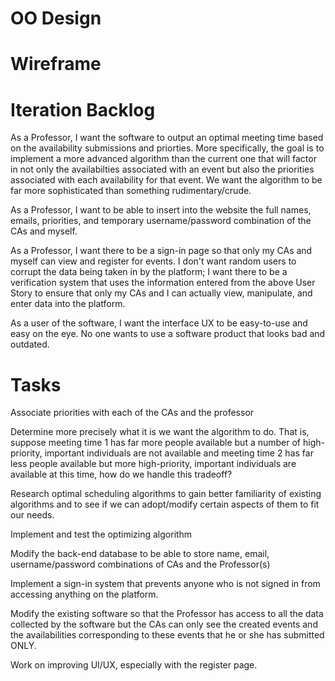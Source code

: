# OO Design

# Wireframe 

# Iteration Backlog

As a Professor, I want the software to output an optimal meeting time based on the availability submissions and priorties. More specifically, the goal is to implement a more advanced algorithm than the current one that will factor in not only the availabilties associated with an event but also the priorities associated with each availability for that event. We want the algorithm to be far more sophisticated than something rudimentary/crude. 

As a Professor, I want to be able to insert into the website the full names, emails, priorities, and temporary username/password combination of the CAs and myself.

As a Professor, I want there to be a sign-in page so that only my CAs and myself can view and register for events. I don't want random users to corrupt the data being taken in by the platform; I want there to be a verification system that uses the information entered from the above User Story to ensure that only my CAs and I can actually view, manipulate, and enter data into the platform.

As a user of the software, I want the interface UX to be easy-to-use and easy on the eye. No one wants to use a software product that looks bad and outdated. 

# Tasks

Associate priorities with each of the CAs and the professor

Determine more precisely what it is we want the algorithm to do. That is, suppose meeting time 1 has far more people available but a number of high-priority, important individuals are not available and meeting time 2 has far less people available but  more high-priority, important individuals are available at this time, how do we handle this tradeoff?

Research optimal scheduling algorithms to gain better familiarity of existing algorithms and to see if we can adopt/modify certain aspects of them to fit our needs. 

Implement and test the optimizing algorithm

Modify the back-end database to be able to store name, email, username/password combinations of CAs and the Professor(s)

Implement a sign-in system that prevents anyone who is not signed in from accessing anything on the platform. 

Modify the existing software so that the Professor has access to all the data collected by the software but the CAs can only see the created events and the availabilities corresponding to these events that he or she has submitted ONLY. 

Work on improving UI/UX, especially with the register page.
